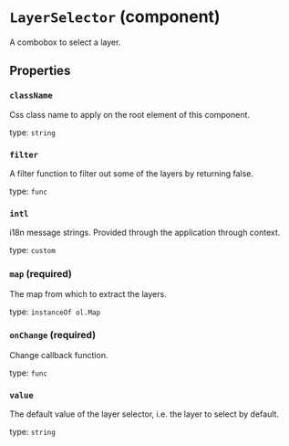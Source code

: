 `LayerSelector` (component)
===========================

A combobox to select a layer.

Properties
----------

### `className`

Css class name to apply on the root element of this component.

type: `string`


### `filter`

A filter function to filter out some of the layers by returning false.

type: `func`


### `intl`

i18n message strings. Provided through the application through context.

type: `custom`


### `map` (required)

The map from which to extract the layers.

type: `instanceOf ol.Map`


### `onChange` (required)

Change callback function.

type: `func`


### `value`

The default value of the layer selector, i.e. the layer to select by default.

type: `string`

